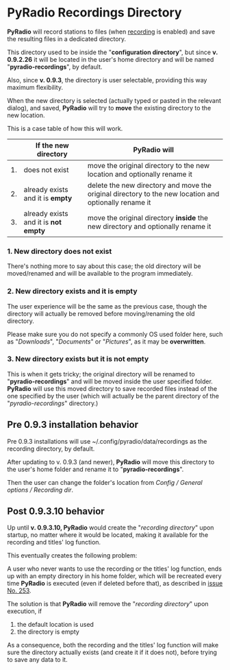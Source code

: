 # PyRadio Recordings Directory

**PyRadio** will record stations to files (when [recording](recording.md) is enabled) and save the resulting files in a dedicated directory.

This directory used to be inside the "**configuration directory**", but since **v. 0.9.2.26** it will be located in the user's home directory and will be named "**pyradio-recordings**", by default.

Also, since **v. 0.9.3**, the directory is user selectable, providing this way maximum flexibility.

When the new directory is selected (actually typed or pasted in the relevant dialog), and saved, **PyRadio** will try to **move** the existing directory to the new location.

This is a case table of how this will work.

|  | If the new directory                   | PyRadio will
|--|----------------------------------------|-------------------------------------------------------------------------------------------------------|
|1.| does not exist                         | move the original directory to the new location and optionally rename it                              |
|2.| already exists and it is **empty**     | delete the new directory and move the original directory to the new location and optionally rename it |
|3.| already exists and it is **not empty** | move the original directory **inside** the new directory and optionally rename it                     |

### 1. New directory does not exist

There's nothing more to say about this case; the old directory will be moved/renamed and will be available to the program immediately.

### 2. New directory exists and it is empty

The user experience will be the same as the previous case, though the directory will actually be removed before moving/renaming the old directory.

Please make sure you do not specify a commonly OS used folder here, such as "*Downloads*", "*Documents*" or "*Pictures*", as it may be **overwritten**.

### 3. New directory exists but it is not empty

This is when it gets tricky; the original directory will be renamed to "**pyradio-recordings**" and will be moved inside the user specified folder. **PyRadio** will use this moved directory to save recorded files instead of the one specified by the user (which will actually be the parent directory of the "*pyradio-recordings*" directory.)


## Pre 0.9.3 installation behavior

Pre 0.9.3 installations will use ~/.config/pyradio/data/recordings as the recording directory, by default.

After updating to v. 0.9.3 (and newer), **PyRadio** will move this directory to the user's home folder and rename it to "**pyradio-recordings**".

Then the user can change the folder's location from *Config / General options / Recording dir*.

## Post 0.9.3.10 behavior

Up until **v. 0.9.3.10, PyRadio** would create the "*recording directory*" upon startup, no matter where it would be located, making it available for the recording and titles' log function.

This eventually creates the following problem:

A user who never wants to use the recording or the titles' log function, ends up with an empty directory in his home folder, which will be recreated every time **PyRadio** is executed (even if deleted before that), as described in [issue No. 253](https://github.com/coderholic/pyradio/issues/253).

The solution is that **PyRadio** will remove the "*recording directory*" upon execution, if

1. the default location is used
2. the directory is empty

As a consequence, both the recording and the titles' log function will make sure the directory actually exists (and create it if it does not), before trying to save any data to it.
